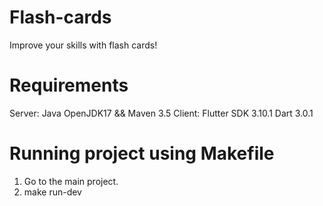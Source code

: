 # Flash-cards
Improve your skills with flash cards!

# Requirements
Server: Java OpenJDK17 && Maven 3.5
Client: Flutter SDK 3.10.1 Dart 3.0.1

# Running project using Makefile
1. Go to the main project.
2. make run-dev
